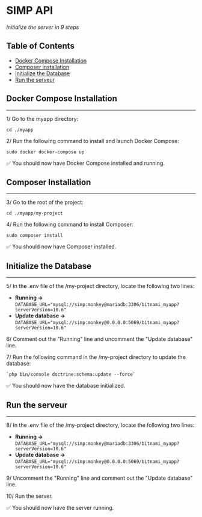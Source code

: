 # SIMP API

*Initialize the server in 9 steps*

## Table of Contents

- [Docker Compose Installation](##-docker-compose-installation)
- [Composer installation](##-composer-installation)
- [Initialize the Database](##-initialize-the-database)
- [Run the serveur](##-run-the-serveur)

## Docker Compose Installation
___

1/ Go to the myapp directory:

    cd ./myapp

2/ Run the following command to install and launch Docker Compose:

    sudo docker docker-compose up

✅ You should now have Docker Compose installed and running.


## Composer Installation
___

3/ Go to the root of the project:

    cd ./myapp/my-project

4/ Run the following command to install Composer:

    sudo composer install

✅ You should now have Composer installed.

## Initialize the Database
___

5/ In the .env file of the /my-project directory, locate the following two lines:

- **Running ->** `DATABASE_URL="mysql://simp:monkey@mariadb:3306/bitnami_myapp?serverVersion=10.6"`
- **Update database ->**  `DATABASE_URL="mysql://simp:monkey@0.0.0.0:5069/bitnami_myapp?serverVersion=10.6"`

6/ Comment out the "Running" line and uncomment the "Update database" line.

7/ Run the following command in the /my-project directory to update the database:

    `php bin/console doctrine:schema:update --force`

✅ You should now have the database initialized.

## Run the serveur
___

8/ In the .env file of the /my-project directory, locate the following two lines:

- **Running ->** `DATABASE_URL="mysql://simp:monkey@mariadb:3306/bitnami_myapp?serverVersion=10.6"`
- **Update database ->**  `DATABASE_URL="mysql://simp:monkey@0.0.0.0:5069/bitnami_myapp?serverVersion=10.6"`

9/ Uncomment the "Running" line and comment out the "Update database" line.

10/ Run the server.

✅ You should now have the server running.